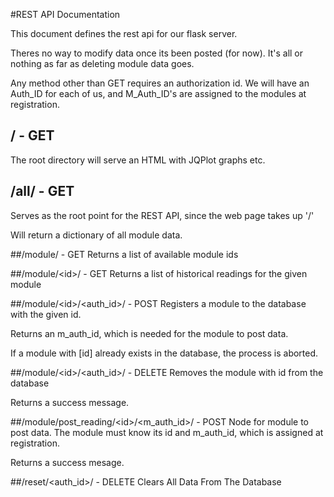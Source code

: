 #REST API Documentation

This document defines the rest api for our flask server.

Theres no way to modify data once its been posted (for now).
It's all or nothing as far as deleting module data goes.

Any method other than GET requires an authorization id.
We will have an Auth_ID for each of us, and M_Auth_ID's are assigned to the modules at registration.

## / - GET
The root directory will serve an HTML with JQPlot graphs etc.

## /all/ - GET
Serves as the root point for the REST API, since the web page takes up '/'

Will return a dictionary of all module data.

##/module/ - GET
Returns a list of available module ids

##/module/&lt;id>/ - GET
Returns a list of historical readings for the given module

##/module/&lt;id>/&lt;auth_id>/ - POST
Registers a module to the database with the given id.

Returns an m_auth_id, which is needed for the module to post data.

If a module with [id] already exists in the database, the process is aborted.

##/module/&lt;id>/&lt;auth_id>/ - DELETE
Removes the module with id from the database

Returns a success message.

##/module/post_reading/&lt;id>/&lt;m_auth_id>/ - POST
Node for module to post data. The module must know its id and m_auth_id, which is assigned at registration.

Returns a success mesage.

##/reset/&lt;auth_id>/ - DELETE
Clears All Data From The Database
